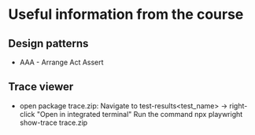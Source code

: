 # Useful information from the course

## Design patterns

- AAA - Arrange Act Assert


## Trace viewer
- open package trace.zip:
Navigate to test-results\<test_name> -> right-click "Open in integrated terminal"
Run the command npx playwright show-trace trace.zip